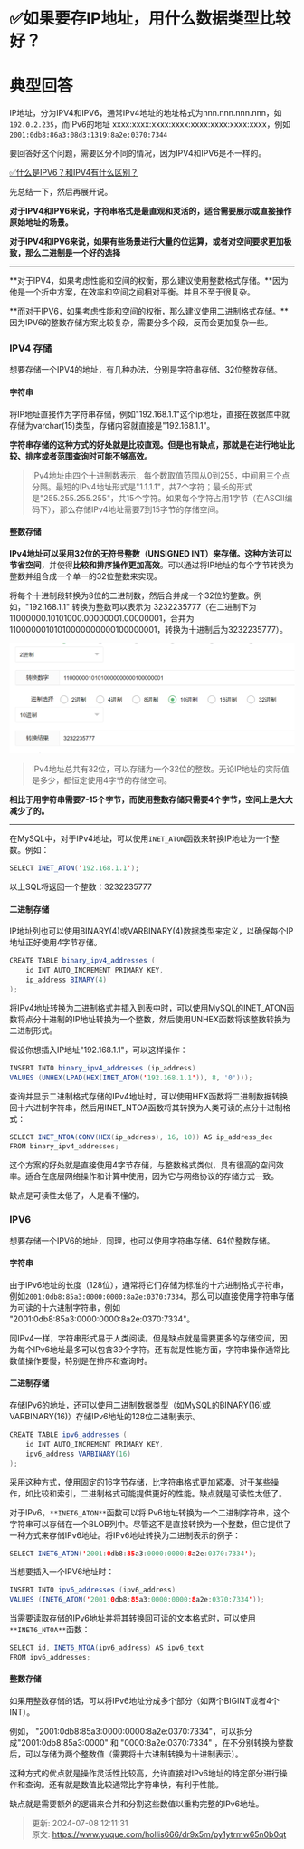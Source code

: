 # ✅如果要存IP地址，用什么数据类型比较好？

# 典型回答


IP地址，分为IPV4和IPV6，通常IPv4地址的地址格式为nnn.nnn.nnn.nnn，如`192.0.2.235`，而IPv6的地址 xxxx:xxxx:xxxx:xxxx:xxxx:xxxx:xxxx:xxxx，例如`2001:0db8:86a3:08d3:1319:8a2e:0370:7344`



要回答好这个问题，需要区分不同的情况，因为IPV4和IPV6是不一样的。



[✅什么是IPV6？和IPV4有什么区别？](https://www.yuque.com/hollis666/dr9x5m/dmed6y)



先总结一下，然后再展开说。



**对于IPV4和IPV6来说，字符串格式是最直观和灵活的，适合需要展示或直接操作原始地址的场景。**

**对于IPV4和IPV6来说，如果有些场景进行大量的位运算，或者对空间要求更加极致，那么二进制是一个好的选择**

****

**对于IPV4，如果考虑性能和空间的权衡，那么建议使用整数格式存储。**因为他是一个折中方案，在效率和空间之间相对平衡。并且不至于很复杂。

**而对于IPV6，如果考虑性能和空间的权衡，那么建议使用二进制格式存储。**因为IPV6的整数存储方案比较复杂，需要分多个段，反而会更加复杂一些。



### IPV4 存储


想要存储一个IPV4的地址，有几种办法，分别是字符串存储、32位整数存储。



#### 字符串


将IP地址直接作为字符串存储，例如"192.168.1.1"这个ip地址，直接在数据库中就存储为varchar(15)类型，存储内容就直接是"192.168.1.1"。



**字符串存储的这种方式的好处就是比较直观。但是也有缺点，那就是在进行地址比较、排序或者范围查询时可能不够高效。**



> IPv4地址由四个十进制数表示，每个数取值范围从0到255，中间用三个点分隔。最短的IPv4地址形式是"1.1.1.1"，共7个字符；最长的形式是"255.255.255.255"，共15个字符。如果每个字符占用1字节（在ASCII编码下），那么存储IPv4地址需要7到15字节的存储空间。
>



#### **整数存储**


**IPv4地址可以采用32位的无符号整数（UNSIGNED INT）来存储。**这种方法可以**节省空间**，并使得**比较和排序操作更加高效**。可以通过将IP地址的每个字节转换为整数并组合成一个单一的32位整数来实现。



将每个十进制段转换为8位的二进制数，然后合并成一个32位的整数。例如，"192.168.1.1" 转换为整数可以表示为 3232235777（在二进制下为 11000000.10101000.00000001.00000001，合并为11000000101010000000000100000001，转换为十进制后为3232235777）。



![1706936223247-06f30376-85f2-4b6e-9264-d78c26e9951a.png](./img/Auso_q-weeqBCcOY/1706936223247-06f30376-85f2-4b6e-9264-d78c26e9951a-737618.png)



> IPv4地址总共有32位，可以存储为一个32位的整数。无论IP地址的实际值是多少，都恒定使用4字节的存储空间。
>



**相比于用字符串需要7-15个字节，而使用整数存储只需要4个字节，空间上是大大减少了的。**

****

在MySQL中，对于IPv4地址，可以使用`INET_ATON`函数来转换IP地址为一个整数。例如：



```java
SELECT INET_ATON('192.168.1.1');
```



以上SQL将返回一个整数：3232235777





#### 二进制存储


IP地址列也可以使用BINARY(4)或VARBINARY(4)数据类型来定义，以确保每个IP地址正好使用4字节存储。



```java
CREATE TABLE binary_ipv4_addresses (
    id INT AUTO_INCREMENT PRIMARY KEY,
    ip_address BINARY(4)
);

```



将IPv4地址转换为二进制格式并插入到表中时，可以使用MySQL的INET_ATON函数将点分十进制的IP地址转换为一个整数，然后使用UNHEX函数将该整数转换为二进制形式。



假设你想插入IP地址"192.168.1.1"，可以这样操作：



```java
INSERT INTO binary_ipv4_addresses (ip_address)
VALUES (UNHEX(LPAD(HEX(INET_ATON('192.168.1.1')), 8, '0')));
```



查询并显示二进制格式存储的IPv4地址时，可以使用HEX函数将二进制数据转换回十六进制字符串，然后用INET_NTOA函数将其转换为人类可读的点分十进制格式：



```java
SELECT INET_NTOA(CONV(HEX(ip_address), 16, 10)) AS ip_address_dec
FROM binary_ipv4_addresses;
```



这个方案的好处就是直接使用4字节存储，与整数格式类似，具有很高的空间效率。适合在底层网络操作和计算中使用，因为它与网络协议的存储方式一致。



缺点是可读性太低了，人是看不懂的。



### IPV6


想要存储一个IPV6的地址，同理，也可以使用字符串存储、64位整数存储。



#### 字符串


由于IPv6地址的长度（128位），通常将它们存储为标准的十六进制格式字符串，例如`2001:0db8:85a3:0000:0000:8a2e:0370:7334`。那么可以直接使用字符串存储为可读的十六进制字符串，例如 "2001:0db8:85a3:0000:0000:8a2e:0370:7334"。



同IPv4一样，字符串形式易于人类阅读。但是缺点就是需要更多的存储空间，因为每个IPv6地址最多可以包含39个字符。还有就是性能方面，字符串操作通常比数值操作要慢，特别是在排序和查询时。



#### 二进制存储


存储IPv6的地址，还可以使用二进制数据类型（如MySQL的BINARY(16)或VARBINARY(16)）存储IPv6地址的128位二进制表示。



```java
CREATE TABLE ipv6_addresses (
    id INT AUTO_INCREMENT PRIMARY KEY,
    ipv6_address VARBINARY(16)
);
```



采用这种方式，使用固定的16字节存储，比字符串格式更加紧凑。对于某些操作，如比较和索引，二进制格式可能提供更好的性能。缺点就是可读性太低了。



对于IPv6，`**INET6_ATON**`函数可以将IPv6地址转换为一个二进制字符串，这个字符串可以存储在一个BLOB列中。尽管这不是直接转换为一个整数，但它提供了一种方式来存储IPv6地址。将IPv6地址转换为二进制表示的例子：



```java
SELECT INET6_ATON('2001:0db8:85a3:0000:0000:8a2e:0370:7334');
```



当想要插入一个IPV6地址时：



```java
INSERT INTO ipv6_addresses (ipv6_address)
VALUES (INET6_ATON('2001:0db8:85a3:0000:0000:8a2e:0370:7334'));
```



当需要读取存储的IPv6地址并将其转换回可读的文本格式时，可以使用`**INET6_NTOA**`函数：



```java
SELECT id, INET6_NTOA(ipv6_address) AS ipv6_text
FROM ipv6_addresses;
```



#### 整数存储


如果用整数存储的话，可以将IPv6地址分成多个部分（如两个BIGINT或者4个INT）。

<font style="color:rgb(55, 65, 81);"></font>

例如， "2001:0db8:85a3:0000:0000:8a2e:0370:7334"，可以拆分成"2001:0db8:85a3:0000" 和 "0000:8a2e:0370:7334" ，在不分别转换为整数后，可以存储为两个整数值（需要将十六进制转换为十进制表示）。



这种方式的优点就是操作灵活性比较高，允许直接对IPv6地址的特定部分进行操作和查询。还有就是数值比较通常比字符串快，有利于性能。



缺点就是需要额外的逻辑来合并和分割这些数值以重构完整的IPv6地址。



> 更新: 2024-07-08 12:11:31  
> 原文: <https://www.yuque.com/hollis666/dr9x5m/py1ytrmw65n0b0qt>